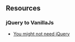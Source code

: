 ## Resources

### jQuery to VanillaJs
- [You might not need jQuery](http://youmightnotneedjquery.com/)